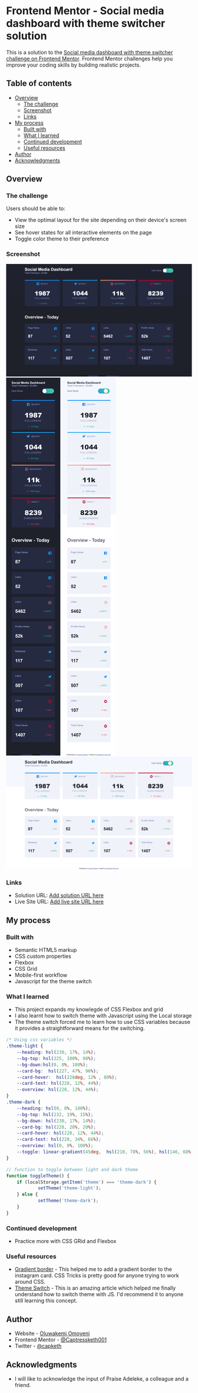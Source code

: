 # Frontend Mentor - Social media dashboard with theme switcher solution

This is a solution to the [Social media dashboard with theme switcher challenge on Frontend Mentor](https://www.frontendmentor.io/challenges/social-media-dashboard-with-theme-switcher-6oY8ozp_H). Frontend Mentor challenges help you improve your coding skills by building realistic projects. 

## Table of contents

- [Overview](#overview)
  - [The challenge](#the-challenge)
  - [Screenshot](#screenshot)
  - [Links](#links)
- [My process](#my-process)
  - [Built with](#built-with)
  - [What I learned](#what-i-learned)
  - [Continued development](#continued-development)
  - [Useful resources](#useful-resources)
- [Author](#author)
- [Acknowledgments](#acknowledgments)


## Overview

### The challenge

Users should be able to:

- View the optimal layout for the site depending on their device's screen size
- See hover states for all interactive elements on the page
- Toggle color theme to their preference

### Screenshot

![](./images/dark-1440px.png)
![](./images/dark-375px.png)
![](./images/light-375px.png)
![](./images/light-1440px.png)


### Links

- Solution URL: [Add solution URL here](https://your-solution-url.com)
- Live Site URL: [Add live site URL here](https://your-live-site-url.com)

## My process

### Built with

- Semantic HTML5 markup
- CSS custom properties
- Flexbox
- CSS Grid
- Mobile-first workflow
- Javascript for the theme switch


### What I learned

- This project expands my knowlegde of CSS Flexbox and grid 
- I also learnt how to switch theme with Javascript using the Local storage
- The theme switch forced me to learn how to use CSS variables because it provides a straightforward means for the switching.


```css
/* Using css variables */
.theme-light {
    --heading: hsl(230, 17%, 14%);
    --bg-top: hsl(225, 100%, 98%);
    --bg-down:hsl(0, 0%, 100%);
    --card-bg:  hsl(227, 47%, 96%);
    --card-hover:  hsl(228deg, 12% , 80%);
    --card-text: hsl(228, 12%, 44%);
    --overview: hsl(228, 12%, 44%);
}
.theme-dark {
    --heading: hsl(0, 0%, 100%);
    --bg-top: hsl(232, 19%, 15%);
    --bg-down: hsl(230, 17%, 14%);
    --card-bg: hsl(228, 28%, 20%);
    --card-hover: hsl(228, 12%, 44%);
    --card-text: hsl(228, 34%, 66%);
    --overview: hsl(0, 0%, 100%);
    --toggle: linear-gradient(45deg,  hsl(210, 78%, 56%), hsl(146, 68%, 55%));
}
```
```js
// function to toggle between light and dark theme
function toggleTheme() {
    if (localStorage.getItem('theme') === 'theme-dark') {
            setTheme('theme-light');
    } else {
            setTheme('theme-dark');
    }
}
```

### Continued development

- Practice more with CSS GRid and Flexbox


### Useful resources

- [Gradient border](https://css-tricks.com/gradient-borders-in-css/) - This helped me to add a gradient border to the instagram card. CSS Tricks is pretty good for anyone trying to work around CSS.
- [Theme Switch](https://medium.com/@haxzie/dark-and-light-theme-switcher-using-css-variables-and-pure-javascript-zocada-dd0059d72fa2) - This is an amazing article which helped me finally understand how to switch theme with JS. I'd recommend it to anyone still learning this concept.


## Author

- Website - [Oluwakemi Omoyeni](https://www.kemi.jwitedu.com.ng)
- Frontend Mentor - [@Captressketh001](https://www.frontendmentor.io/profile/@Captressketh001)
- Twitter - [@capketh](https://www.twitter.com/cap_keth)


## Acknowledgments

- I will like to acknowledge the input of Praise Adeleke, a colleague and a friend.

